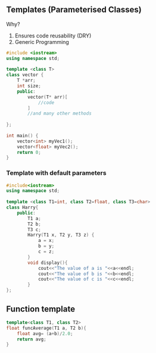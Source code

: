 ## Templates (Parameterised Classes)
Why?
1. Ensures code reusability (DRY)
2. Generic Programming

```cpp
#include <iostream>
using namespace std;
 
template <class T>
class vector {
    T *arr;
    int size;
    public:
        vector(T* arr)[
            //code
        ]
        //and many other methods
    
};
 
int main() {
    vector<int> myVec1();
    vector<float> myVec2();
    return 0;
}
```
### Template with default parameters
```cpp
#include<iostream>
using namespace std;
 
template <class T1=int, class T2=float, class T3=char>
class Harry{
    public:
        T1 a;
        T2 b;
        T3 c;
        Harry(T1 x, T2 y, T3 z) {
            a = x;
            b = y;
            c = z;
        }
        void display(){
            cout<<"The value of a is "<<a<<endl;
            cout<<"The value of b is "<<b<<endl;
            cout<<"The value of c is "<<c<<endl;
        }
};
```
## Function template
```cpp
template<class T1, class T2>
float funcAverage(T1 a, T2 b){
    float avg= (a+b)/2.0; 
    return avg;
}
```
